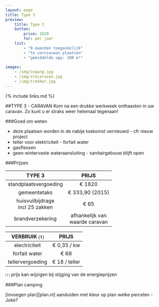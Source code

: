 ```yaml
---
layout: page
title: Type 3
preview: 
    title: Type 3
    button:
        price: 1820
        for: per jaar
    list:
        - "8 maanden toegankelijk"
        - "te vernieuwen plaatsen"
        - "gemiddelde opp: 100 m²"
        
images:
    - /img/ingang.jpg
    - /img/stacaravan.jpg
    - /img/trekker.jpg
---
```


{% include links.md %}

##TYPE 3 - CARAVAN 
Kom na een drukke werkweek onthaasten in uw caravan. Zo kunt u er straks weer helemaal tegenaan!


###Goed om weten
- deze plaatsen worden in de nabije toekomst vernieuwd - cfr nieuw project
- teller voor elektriciteit - forfait water
- gasflessen
- geen wintervaste wateraansluiting - sanitairgebouw blijft open


###Prijzen

TYPE 3                |PRIJS           |
:--------------------:|:--------------:|
standplaatsvergoeding |€ 1820               
gemeentetaks          |€ 333,90 (2015) 
huisvuilbijdrage<br>incl 25 zakken<br> | € 65    
brandverzekering      |afhankelijk van <br>waarde caravan


VERBRUIK ⑴           |PRIJS          |
:--------------------:|:-------------:|
electriciteit         | € 0,35 / kw        
forfait water         | € 68 
tellervergoeding      | € 18 / teller

⑴ prijs kan wijzigen bij stijging van de energieprijzen



###Plan camping

[invoegen plan][plan.nl]
aanduiden met kleur op plan welke percelen - Joke?

